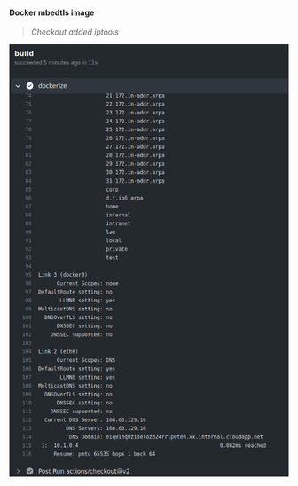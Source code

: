 #### Docker mbedtls image

>
> _Checkout added iptools_
>

[![RAW LOG](./png/rawlog.png)](https://github.com/wryyyyyyyy/docker/commit/39e8a008749c141e25c97dd7754cd0bee3988be5/checks/1805824491/logs)



